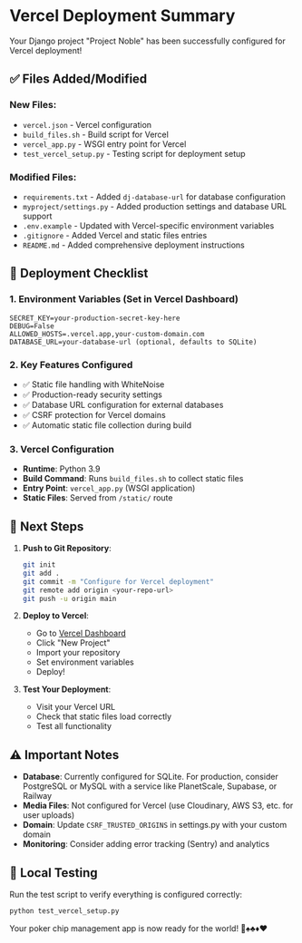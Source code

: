 # Vercel Deployment Summary

Your Django project "Project Noble" has been successfully configured for Vercel deployment! 

## ✅ Files Added/Modified

### New Files:
- `vercel.json` - Vercel configuration
- `build_files.sh` - Build script for Vercel
- `vercel_app.py` - WSGI entry point for Vercel
- `test_vercel_setup.py` - Testing script for deployment setup

### Modified Files:
- `requirements.txt` - Added `dj-database-url` for database configuration
- `myproject/settings.py` - Added production settings and database URL support
- `.env.example` - Updated with Vercel-specific environment variables
- `.gitignore` - Added Vercel and static files entries
- `README.md` - Added comprehensive deployment instructions

## 🚀 Deployment Checklist

### 1. Environment Variables (Set in Vercel Dashboard)
```
SECRET_KEY=your-production-secret-key-here
DEBUG=False
ALLOWED_HOSTS=.vercel.app,your-custom-domain.com
DATABASE_URL=your-database-url (optional, defaults to SQLite)
```

### 2. Key Features Configured
- ✅ Static file handling with WhiteNoise
- ✅ Production-ready security settings
- ✅ Database URL configuration for external databases
- ✅ CSRF protection for Vercel domains
- ✅ Automatic static file collection during build

### 3. Vercel Configuration
- **Runtime**: Python 3.9
- **Build Command**: Runs `build_files.sh` to collect static files
- **Entry Point**: `vercel_app.py` (WSGI application)
- **Static Files**: Served from `/static/` route

## 📝 Next Steps

1. **Push to Git Repository**:
   ```bash
   git init
   git add .
   git commit -m "Configure for Vercel deployment"
   git remote add origin <your-repo-url>
   git push -u origin main
   ```

2. **Deploy to Vercel**:
   - Go to [Vercel Dashboard](https://vercel.com/dashboard)
   - Click "New Project"
   - Import your repository
   - Set environment variables
   - Deploy!

3. **Test Your Deployment**:
   - Visit your Vercel URL
   - Check that static files load correctly
   - Test all functionality

## ⚠️ Important Notes

- **Database**: Currently configured for SQLite. For production, consider PostgreSQL or MySQL with a service like PlanetScale, Supabase, or Railway
- **Media Files**: Not configured for Vercel (use Cloudinary, AWS S3, etc. for user uploads)
- **Domain**: Update `CSRF_TRUSTED_ORIGINS` in settings.py with your custom domain
- **Monitoring**: Consider adding error tracking (Sentry) and analytics

## 🔧 Local Testing

Run the test script to verify everything is configured correctly:
```bash
python test_vercel_setup.py
```

Your poker chip management app is now ready for the world! 🎲♠️♣️♦️♥️

